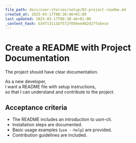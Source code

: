 ```yaml
---
file_path: docs/user-stories/setup/02-project-readme.md
created_at: 2025-03-17T08:30:46+01:00
last_updated: 2025-03-17T08:30:46+01:00
_content_hash: b34f13111bf572f056ee482d27fa5ece
---
```


# Create a README with Project Documentation
The project should have clear documentation.

As a new developer,  
I want a README file with setup instructions,  
so that I can understand and contribute to the project.

## Acceptance criteria

- The README includes an introduction to usm-cli.
- Installation steps are documented.
- Basic usage examples (`usm --help`) are provided.
- Contribution guidelines are included.
